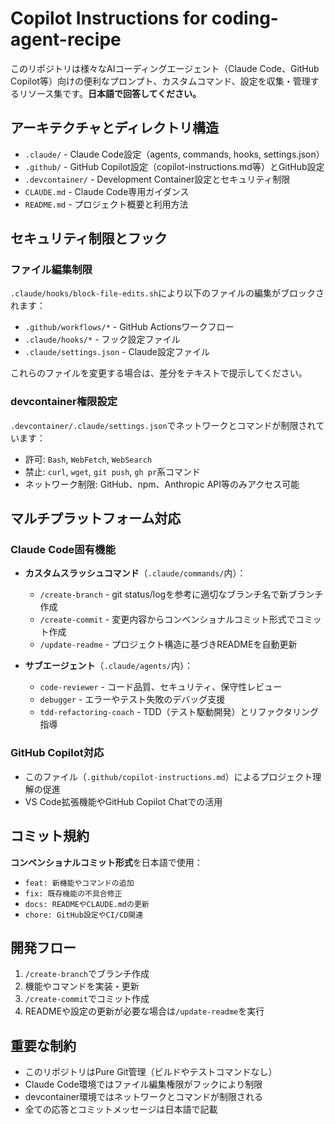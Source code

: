 # Copilot Instructions for coding-agent-recipe

このリポジトリは様々なAIコーディングエージェント（Claude Code、GitHub Copilot等）向けの便利なプロンプト、カスタムコマンド、設定を収集・管理するリソース集です。**日本語で回答してください。**

## アーキテクチャとディレクトリ構造

- `.claude/` - Claude Code設定（agents, commands, hooks, settings.json）
- `.github/` - GitHub Copilot設定（copilot-instructions.md等）とGitHub設定
- `.devcontainer/` - Development Container設定とセキュリティ制限
- `CLAUDE.md` - Claude Code専用ガイダンス
- `README.md` - プロジェクト概要と利用方法

## セキュリティ制限とフック

### ファイル編集制限
`.claude/hooks/block-file-edits.sh`により以下のファイルの編集がブロックされます：
- `.github/workflows/*` - GitHub Actionsワークフロー
- `.claude/hooks/*` - フック設定ファイル
- `.claude/settings.json` - Claude設定ファイル

これらのファイルを変更する場合は、差分をテキストで提示してください。

### devcontainer権限設定
`.devcontainer/.claude/settings.json`でネットワークとコマンドが制限されています：
- 許可: `Bash`, `WebFetch`, `WebSearch`
- 禁止: `curl`, `wget`, `git push`, `gh pr`系コマンド
- ネットワーク制限: GitHub、npm、Anthropic API等のみアクセス可能

## マルチプラットフォーム対応

### Claude Code固有機能
- **カスタムスラッシュコマンド**（`.claude/commands/`内）：
  - `/create-branch` - git status/logを参考に適切なブランチ名で新ブランチ作成
  - `/create-commit` - 変更内容からコンベンショナルコミット形式でコミット作成
  - `/update-readme` - プロジェクト構造に基づきREADMEを自動更新

- **サブエージェント**（`.claude/agents/`内）：
  - `code-reviewer` - コード品質、セキュリティ、保守性レビュー
  - `debugger` - エラーやテスト失敗のデバッグ支援
  - `tdd-refactoring-coach` - TDD（テスト駆動開発）とリファクタリング指導

### GitHub Copilot対応
- このファイル（`.github/copilot-instructions.md`）によるプロジェクト理解の促進
- VS Code拡張機能やGitHub Copilot Chatでの活用

## コミット規約

**コンベンショナルコミット形式**を日本語で使用：
- `feat: 新機能やコマンドの追加`
- `fix: 既存機能の不具合修正`
- `docs: READMEやCLAUDE.mdの更新`
- `chore: GitHub設定やCI/CD関連`

## 開発フロー

1. `/create-branch`でブランチ作成
2. 機能やコマンドを実装・更新
3. `/create-commit`でコミット作成
4. READMEや設定の更新が必要な場合は`/update-readme`を実行

## 重要な制約

- このリポジトリはPure Git管理（ビルドやテストコマンドなし）
- Claude Code環境ではファイル編集権限がフックにより制限
- devcontainer環境ではネットワークとコマンドが制限される
- 全ての応答とコミットメッセージは日本語で記載

